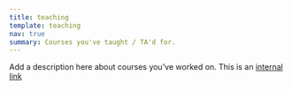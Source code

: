 ```yaml
---
title: teaching 
template: teaching 
nav: true 
summary: Courses you've taught / TA'd for. 
---
```

Add a description here about courses you've worked on. This is an
[internal link]({filename}/pages/news.md)